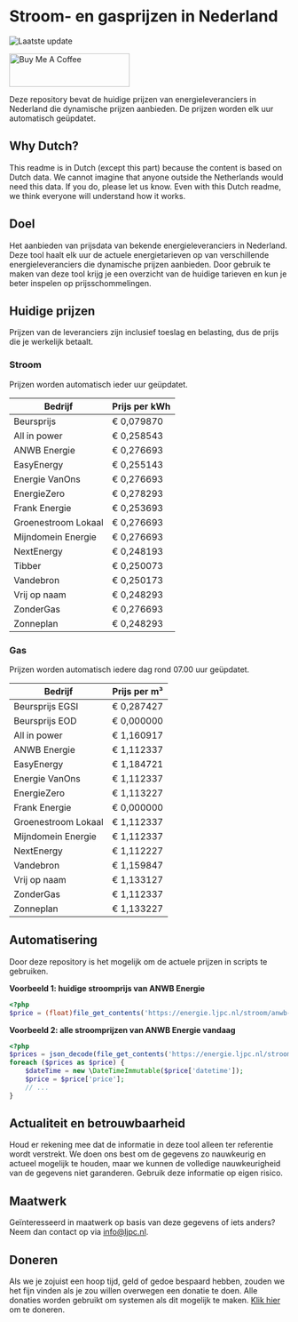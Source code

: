 # Stroom- en gasprijzen in Nederland

![Laatste update](https://img.shields.io/badge/laatste%20update-2024--04--26%2000%3A00%20CET-brightgreen)

<a href="https://www.buymeacoffee.com/Lars-" target="_blank"><img src="https://cdn.buymeacoffee.com/buttons/v2/default-orange.png" alt="Buy Me A Coffee" height="60" style="height: 60px !important;width: 217px !important;" ></a>

Deze repository bevat de huidige prijzen van energieleveranciers in Nederland die dynamische prijzen aanbieden. De prijzen worden elk uur automatisch geüpdatet.

## Why Dutch?

This readme is in Dutch (except this part) because the content is based on Dutch data. We cannot imagine that anyone outside the Netherlands would need this data. If you do, please let us know. Even with this Dutch readme, we think
everyone will understand how it works.

## Doel

Het aanbieden van prijsdata van bekende energieleveranciers in Nederland. Deze tool haalt elk uur de actuele energietarieven op van verschillende energieleveranciers die dynamische prijzen aanbieden. Door gebruik te maken van deze tool
krijg je een overzicht van de huidige tarieven en kun je beter inspelen op prijsschommelingen.

## Huidige prijzen

Prijzen van de leveranciers zijn inclusief toeslag en belasting, dus de prijs die je werkelijk betaalt.

### Stroom

Prijzen worden automatisch ieder uur geüpdatet.

 Bedrijf | Prijs per kWh 
---------|---------------
Beursprijs | € 0,079870
All in power | € 0,258543
ANWB Energie | € 0,276693
EasyEnergy | € 0,255143
Energie VanOns | € 0,276693
EnergieZero | € 0,278293
Frank Energie | € 0,253693
Groenestroom Lokaal | € 0,276693
Mijndomein Energie | € 0,276693
NextEnergy | € 0,248193
Tibber | € 0,250073
Vandebron | € 0,250173
Vrij op naam | € 0,248293
ZonderGas | € 0,276693
Zonneplan | € 0,248293


### Gas

Prijzen worden automatisch iedere dag rond 07.00 uur geüpdatet.

 Bedrijf | Prijs per m³ 
---------|--------------
Beursprijs EGSI | € 0,287427
Beursprijs EOD | € 0,000000
All in power | € 1,160917
ANWB Energie | € 1,112337
EasyEnergy | € 1,184721
Energie VanOns | € 1,112337
EnergieZero | € 1,113227
Frank Energie | € 0,000000
Groenestroom Lokaal | € 1,112337
Mijndomein Energie | € 1,112337
NextEnergy | € 1,112227
Vandebron | € 1,159847
Vrij op naam | € 1,133127
ZonderGas | € 1,112337
Zonneplan | € 1,133227


## Automatisering

Door deze repository is het mogelijk om de actuele prijzen in scripts te gebruiken.

**Voorbeeld 1: huidige stroomprijs van ANWB Energie**

```php
<?php
$price = (float)file_get_contents('https://energie.ljpc.nl/stroom/anwb-energie-nu.txt');

```

**Voorbeeld 2: alle stroomprijzen van ANWB Energie vandaag**

```php
<?php
$prices = json_decode(file_get_contents('https://energie.ljpc.nl/stroom/all-in-power-vandaag.json'),true);
foreach ($prices as $price) {
    $dateTime = new \DateTimeImmutable($price['datetime']);
    $price = $price['price'];
    // ...
}
```

## Actualiteit en betrouwbaarheid

Houd er rekening mee dat de informatie in deze tool alleen ter referentie wordt verstrekt. We doen ons best om de gegevens zo nauwkeurig en actueel mogelijk te houden, maar we kunnen de volledige nauwkeurigheid van de gegevens niet
garanderen. Gebruik deze informatie op eigen risico.

## Maatwerk

Geïnteresseerd in maatwerk op basis van deze gegevens of iets anders? Neem dan contact op
via [info@ljpc.nl](mailto:info@ljpc.nl?subject=Energie%20prijzen).

## Doneren

Als we je zojuist een hoop tijd, geld of gedoe bespaard hebben, zouden we het fijn vinden als je zou willen overwegen een
donatie te doen. Alle donaties worden gebruikt om systemen als dit mogelijk te
maken. [Klik hier](https://www.buymeacoffee.com/Lars-) om te doneren.
